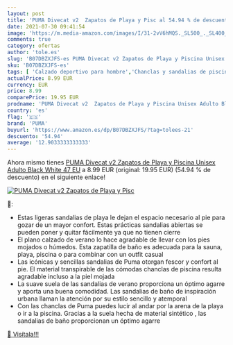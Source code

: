 ```yaml
---
layout: post
title: 'PUMA Divecat v2  Zapatos de Playa y Pisc al 54.94 % de descuento'
date: 2021-07-30 09:41:54
image: 'https://m.media-amazon.com/images/I/31-2vV6hMQS._SL500_._SL400_.jpg'
comments: true
category: ofertas
author: 'tole.es'
slug: 'B07DBZXJFS-es PUMA Divecat v2 Zapatos de Playa y Piscina Unisex Adulto...'
sku: 'B07DBZXJFS-es'
tags: [ 'Calzado deportivo para hombre','Chanclas y sandalias de piscina para hombre','Zapatillas y calzado deportivo para hombre','Zapatos','Zapatos para hombre','Zapatos y complementos','puma','zapatos', ]
actualPrice: 8.99 EUR
currency: EUR
price: 8.99
comparePrice: 19.95 EUR
prodname: 'PUMA Divecat v2  Zapatos de Playa y Piscina Unisex Adulto Black White  47 EU'
country: 'es'
flag: '🇪🇸'
brand: 'PUMA'
buyurl: 'https://www.amazon.es/dp/B07DBZXJFS/?tag=tolees-21'
descuento: '54.94'
average: '12.9033333333333'
---
```


Ahora mismo tienes [PUMA Divecat v2  Zapatos de Playa y Piscina Unisex Adulto Black White  47 EU](https://www.amazon.es/dp/B07DBZXJFS/?tag=tolees-21) a 8.99 EUR (original: 19.95 EUR) (54.94 %  de descuento) en el siguiente enlace!

[![PUMA Divecat v2  Zapatos de Playa y Pisc](https://m.media-amazon.com/images/I/31-2vV6hMQS._SL500_._SL400_.jpg)](https://www.amazon.es/dp/B07DBZXJFS/?tag=tolees-21)

🔎:

- Estas ligeras sandalias de playa le dejan el espacio necesario al pie para gozar de un mayor confort. Estas prácticas sandalias abiertas se pueden poner y quitar fácilmente ya que no tienen cierre
- El plano calzado de verano lo hace agradable de llevar con los pies mojados o húmedos. Esta zapatilla de baño es adecuada para la sauna, playa, piscina o para combinar con un outfit casual
- Las icónicas y sencillas sandalias de Puma otorgan fescor y confort al pie. El material transpirable de las cómodas chanclas de piscina resulta agradable incluso a la piel mojada
- La suave suela de las sandalias de verano proporciona un óptimo agarre y aporta una buena comodidad. Las sandalias de baño de inspiración urbana llaman la atención por su estilo sencillo y atemporal
- Con las chanclas de Puma puedes lucir al andar por la arena de la playa o ir a la piscina. Gracias a la suela hecha de material sintético , las sandalias de baño proporcionan un óptimo agarre

[🛒 Visítala!!!](https://www.amazon.es/dp/B07DBZXJFS/?tag=tolees-21)
